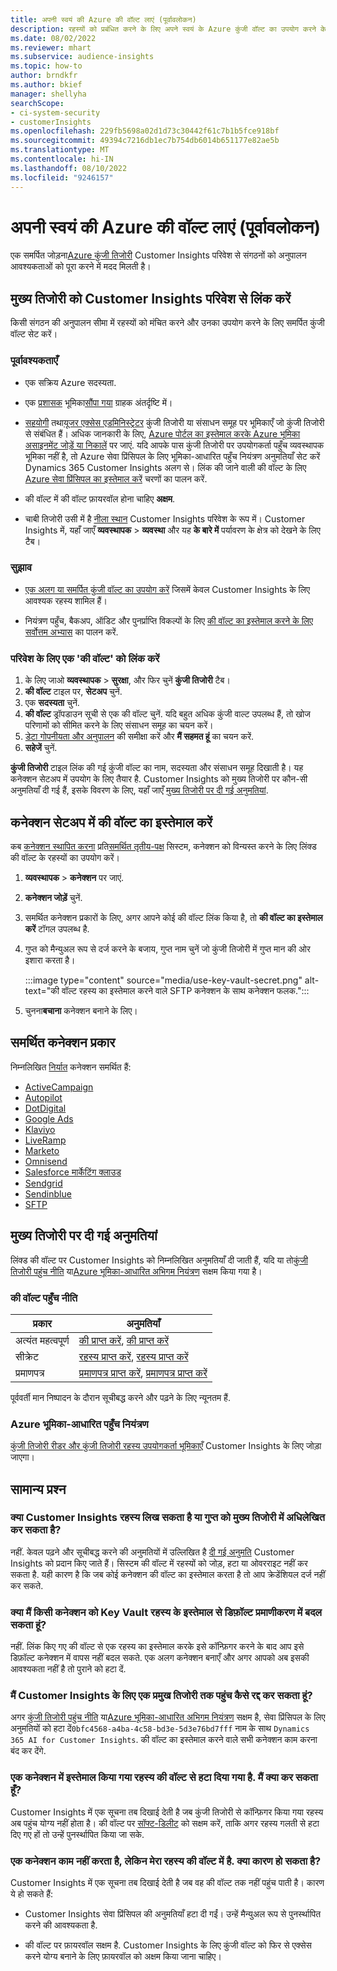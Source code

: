 ```yaml
---
title: अपनी स्वयं की Azure की वॉल्ट लाएं (पूर्वावलोकन)
description: रहस्यों को प्रबंधित करने के लिए अपने स्वयं के Azure कुंजी वॉल्ट का उपयोग करने के लिए Customer Insights को कॉन्फ़िगर करने का तरीका जानें।
ms.date: 08/02/2022
ms.reviewer: mhart
ms.subservice: audience-insights
ms.topic: how-to
author: brndkfr
ms.author: bkief
manager: shellyha
searchScope:
- ci-system-security
- customerInsights
ms.openlocfilehash: 229fb5698a02d1d73c30442f61c7b1b5fce918bf
ms.sourcegitcommit: 49394c7216db1ec7b754db6014b651177e82ae5b
ms.translationtype: MT
ms.contentlocale: hi-IN
ms.lasthandoff: 08/10/2022
ms.locfileid: "9246157"
---
```

# <a name="bring-your-own-azure-key-vault-preview"></a>अपनी स्वयं की Azure की वॉल्ट लाएं (पूर्वावलोकन)

एक समर्पित जोड़ना[Azure कुंजी तिजोरी](/azure/key-vault/general/basic-concepts) Customer Insights परिवेश से संगठनों को अनुपालन आवश्यकताओं को पूरा करने में मदद मिलती है।

## <a name="link-the-key-vault-to-the-customer-insights-environment"></a>मुख्य तिजोरी को Customer Insights परिवेश से लिंक करें

किसी संगठन की अनुपालन सीमा में रहस्यों को मंचित करने और उनका उपयोग करने के लिए समर्पित कुंजी वॉल्ट सेट करें।

### <a name="prerequisites"></a>पूर्वावश्यकताएँ

- एक सक्रिय Azure सदस्यता.

- एक [प्रशासक](permissions.md#admin) भूमिका[सौंपा गया](permissions.md#add-users) ग्राहक अंतर्दृष्टि में।

- [सहयोगी](/azure/role-based-access-control/built-in-roles#contributor) तथा[यूजर एक्सेस एडमिनिस्ट्रेटर](/azure/role-based-access-control/built-in-roles#user-access-administrator) कुंजी तिजोरी या संसाधन समूह पर भूमिकाएँ जो कुंजी तिजोरी से संबंधित हैं। अधिक जानकारी के लिए, [Azure पोर्टल का इस्तेमाल करके Azure भूमिका असाइनमेंट जोड़ें या निकालें](/azure/role-based-access-control/role-assignments-portal) पर जाएं. यदि आपके पास कुंजी तिजोरी पर उपयोगकर्ता पहुँच व्यवस्थापक भूमिका नहीं है, तो Azure सेवा प्रिंसिपल के लिए भूमिका-आधारित पहुँच नियंत्रण अनुमतियाँ सेट करें Dynamics 365 Customer Insights अलग से। लिंक की जाने वाली की वॉल्ट के लिए [Azure सेवा प्रिंसिपल का इस्तेमाल करें](connect-service-principal.md) चरणों का पालन करें.

- की वॉल्ट में की वॉल्ट फ़ायरवॉल होना चाहिए **अक्षम**.

- चाबी तिजोरी उसी में है [नीला स्थान](https://azure.microsoft.com/global-infrastructure/geographies/#overview) Customer Insights परिवेश के रूप में। Customer Insights में, यहाँ जाएँ **व्यवस्थापक** > **व्यवस्था** और यह **के बारे में** पर्यावरण के क्षेत्र को देखने के लिए टैब।

### <a name="recommendations"></a>सुझाव

- [एक अलग या समर्पित कुंजी वॉल्ट का उपयोग करें](/azure/key-vault/general/best-practices#why-we-recommend-separate-key-vaults) जिसमें केवल Customer Insights के लिए आवश्यक रहस्य शामिल हैं।

- नियंत्रण पहुँच, बैकअप, ऑडिट और पुनर्प्राप्ति विकल्पों के लिए [की वॉल्ट का इस्तेमाल करने के लिए सर्वोत्तम अभ्यास](/azure/key-vault/general/best-practices#turn-on-logging) का पालन करें.

### <a name="link-a-key-vault-to-the-environment"></a>परिवेश के लिए एक 'की वॉल्ट' को लिंक करें

1. के लिए जाओ **व्यवस्थापक** > **सुरक्षा**, और फिर चुनें **कुंजी तिजोरी** टैब।
1. **की वॉल्ट** टाइल पर, **सेटअप** चुनें.
1. एक **सदस्यता** चुनें.
1. **की वॉल्ट** ड्रॉपडाउन सूची से एक की वॉल्ट चुनें. यदि बहुत अधिक कुंजी वाल्ट उपलब्ध हैं, तो खोज परिणामों को सीमित करने के लिए संसाधन समूह का चयन करें।
1. [डेटा गोपनीयता और अनुपालन](connections.md#data-privacy-and-compliance) की समीक्षा करें और **मैं सहमत हूं** का चयन करें.
1. **सहेजें** चुनें.

**कुंजी तिजोरी** टाइल लिंक की गई कुंजी वॉल्ट का नाम, सदस्यता और संसाधन समूह दिखाती है। यह कनेक्शन सेटअप में उपयोग के लिए तैयार है.
Customer Insights को मुख्य तिजोरी पर कौन-सी अनुमतियाँ दी गई हैं, इसके विवरण के लिए, यहाँ जाएँ [मुख्य तिजोरी पर दी गई अनुमतियां](#permissions-granted-on-the-key-vault).

## <a name="use-the-key-vault-in-the-connection-setup"></a>कनेक्शन सेटअप में की वॉल्ट का इस्तेमाल करें

कब [कनेक्शन स्थापित करना](connections.md) प्रति[समर्थित तृतीय-पक्ष](#supported-connection-types) सिस्टम, कनेक्शन को विन्यस्त करने के लिए लिंक्ड की वॉल्ट के रहस्यों का उपयोग करें।

1. **व्यवस्थापक** > **कनेक्शन** पर जाएं.
1. **कनेक्शन जोड़ें** चुनें.
1. समर्थित कनेक्शन प्रकारों के लिए, अगर आपने कोई की वॉल्ट लिंक किया है, तो **की वॉल्ट का इस्तेमाल करें** टॉगल उपलब्ध है.
1. गुप्त को मैन्युअल रूप से दर्ज करने के बजाय, गुप्त नाम चुनें जो कुंजी तिजोरी में गुप्त मान की ओर इशारा करता है।

   :::image type="content" source="media/use-key-vault-secret.png" alt-text="की वॉल्ट रहस्य का इस्तेमाल करने वाले SFTP कनेक्शन के साथ कनेक्शन फलक.":::

1. चुनना**बचाना** कनेक्शन बनाने के लिए।

## <a name="supported-connection-types"></a>समर्थित कनेक्शन प्रकार

निम्नलिखित [निर्यात](export-destinations.md) कनेक्शन समर्थित हैं:

* [ActiveCampaign](export-active-campaign.md)
* [Autopilot](export-autopilot.md)
* [DotDigital](export-dotdigital.md)
* [Google Ads](export-google-ads.md)
* [Klaviyo](export-klaviyo.md)
* [LiveRamp](export-liveramp.md)
* [Marketo](export-marketo.md)
* [Omnisend](export-omnisend.md)
* [Salesforce मार्केटिंग क्लाउड](export-salesforce.md)
* [Sendgrid](export-sendgrid.md)
* [Sendinblue](export-sendinblue.md)
* [SFTP](export-sftp.md)

## <a name="permissions-granted-on-the-key-vault"></a>मुख्य तिजोरी पर दी गई अनुमतियां

लिंक्ड की वॉल्ट पर Customer Insights को निम्नलिखित अनुमतियाँ दी जाती हैं, यदि या तो[कुंजी तिजोरी पहुंच नीति](/azure/key-vault/general/assign-access-policy?tabs=azure-portal) या[Azure भूमिका-आधारित अभिगम नियंत्रण](/azure/key-vault/general/rbac-guide?tabs=azure-cli) सक्षम किया गया है।

### <a name="key-vault-access-policy"></a>की वॉल्ट पहुँच नीति

| प्रकार        | अनुमतियाँ          |
| ----------- | -------------------- |
| अत्‍यंत महत्वपूर्ण         | [की प्राप्त करें](/rest/api/keyvault/keys/get-keys/get-keys), [की प्राप्त करें](/rest/api/keyvault/keys/get-key/get-key)                                 |
| सीक्रेट      | [रहस्य प्राप्त करें](/rest/api/keyvault/secrets/get-secrets/get-secrets), [रहस्य प्राप्त करें](/rest/api/keyvault/secrets/get-secret/get-secret)                     |
| प्रमाणपत्र | [प्रमाणपत्र प्राप्त करें](/rest/api/keyvault/certificates/get-certificates/get-certificates), [प्रमाणपत्र प्राप्त करें](/rest/api/keyvault/certificates/get-certificate/get-certificate) |

पूर्ववर्ती मान निष्पादन के दौरान सूचीबद्ध करने और पढ़ने के लिए न्यूनतम हैं.

### <a name="azure-role-based-access-control"></a>Azure भूमिका-आधारित पहुँच नियंत्रण

[कुंजी तिजोरी रीडर और कुंजी तिजोरी रहस्य उपयोगकर्ता भूमिकाएँ](/azure/key-vault/general/rbac-guide?tabs=azure-cli) Customer Insights के लिए जोड़ा जाएगा।

## <a name="frequently-asked-questions"></a>सामान्य प्रश्‍न

### <a name="can-customer-insights-write-secrets-or-overwrite-secrets-into-the-key-vault"></a>क्या Customer Insights रहस्य लिख सकता है या गुप्त को मुख्य तिजोरी में अधिलेखित कर सकता है?

नहीं. केवल पढ़ने और सूचीबद्ध करने की अनुमतियों में उल्लिखित है [दी गई अनुमति](#permissions-granted-on-the-key-vault) Customer Insights को प्रदान किए जाते हैं। सिस्टम की वॉल्ट में रहस्यों को जोड़, हटा या ओवरराइट नहीं कर सकता है. यही कारण है कि जब कोई कनेक्शन की वॉल्ट का इस्तेमाल करता है तो आप क्रेडेंशियल दर्ज नहीं कर सकते.

### <a name="can-i-change-a-connection-from-using-key-vault-secrets-to-default-authentication"></a>क्या मैं किसी कनेक्शन को Key Vault रहस्य के इस्तेमाल से डिफ़ॉल्ट प्रमाणीकरण में बदल सकता हूं?

नहीं. लिंक किए गए की वॉल्ट से एक रहस्य का इस्तेमाल करके इसे कॉन्फ़िगर करने के बाद आप इसे डिफ़ॉल्ट कनेक्शन में वापस नहीं बदल सकते. एक अलग कनेक्शन बनाएँ और अगर आपको अब इसकी आवश्यकता नहीं है तो पुराने को हटा दें.

### <a name="how-can-i-revoke-access-to-a-key-vault-for-customer-insights"></a>मैं Customer Insights के लिए एक प्रमुख तिजोरी तक पहुंच कैसे रद्द कर सकता हूं?

अगर [कुंजी तिजोरी पहुंच नीति](/azure/key-vault/general/assign-access-policy?tabs=azure-portal) या[Azure भूमिका-आधारित अभिगम नियंत्रण](/azure/key-vault/general/rbac-guide?tabs=azure-cli) सक्षम है, सेवा प्रिंसिपल के लिए अनुमतियों को हटा दें`0bfc4568-a4ba-4c58-bd3e-5d3e76bd7fff` नाम के साथ `Dynamics 365 AI for Customer Insights`. की वॉल्ट का इस्तेमाल करने वाले सभी कनेक्शन काम करना बंद कर देंगे.

### <a name="a-secret-thats-used-in-a-connection-got-removed-from-the-key-vault-what-can-i-do"></a>एक कनेक्शन में इस्तेमाल किया गया रहस्य की वॉल्ट से हटा दिया गया है. मैं क्या कर सकता हूँ?

Customer Insights में एक सूचना तब दिखाई देती है जब कुंजी तिजोरी से कॉन्फ़िगर किया गया रहस्य अब पहुंच योग्य नहीं होता है। की वॉल्ट पर [सॉफ्ट-डिलीट](/azure/key-vault/general/soft-delete-overview) को सक्षम करें, ताकि अगर रहस्य गलती से हटा दिए गए हों तो उन्हें पुनर्स्थापित किया जा सके.

### <a name="a-connection-doesnt-work-but-my-secret-is-in-the-key-vault-what-might-be-the-cause"></a>एक कनेक्शन काम नहीं करता है, लेकिन मेरा रहस्य की वॉल्ट में है. क्या कारण हो सकता है?

Customer Insights में एक सूचना तब दिखाई देती है जब वह की वॉल्ट तक नहीं पहुंच पाती है। कारण ये हो सकते हैं:

- Customer Insights सेवा प्रिंसिपल की अनुमतियाँ हटा दी गईं। उन्हें मैन्युअल रूप से पुनर्स्थापित करने की आवश्यकता है.

- की वॉल्ट पर फ़ायरवॉल सक्षम है. Customer Insights के लिए कुंजी वॉल्ट को फिर से एक्सेस करने योग्य बनाने के लिए फ़ायरवॉल को अक्षम किया जाना चाहिए।
